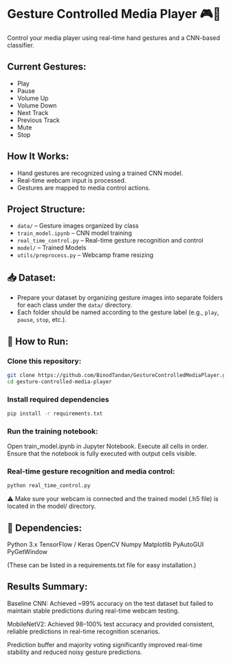 # Gesture Controlled Media Player 🎮🎵

Control your media player using real-time hand gestures and a CNN-based classifier.

## Current Gestures:
- Play
- Pause
- Volume Up
- Volume Down
- Next Track
- Previous Track
- Mute
- Stop

## How It Works:
- Hand gestures are recognized using a trained CNN model.
- Real-time webcam input is processed.
- Gestures are mapped to media control actions.

## Project Structure:
- `data/` – Gesture images organized by class
- `train_model.ipynb` – CNN model training
- `real_time_control.py` – Real-time gesture recognition and control
- `model/` – Trained Models
- `utils/preprocess.py` – Webcamp frame resizing

## 📥 Dataset:
- Prepare your dataset by organizing gesture images into separate folders for each class under the `data/` directory.
- Each folder should be named according to the gesture label (e.g., `play`, `pause`, `stop`, etc.).

## 🧪 How to Run:

### Clone this repository:
```bash
git clone https://github.com/BinodTandan/GestureControlledMediaPlayer.git
cd gesture-controlled-media-player
```

### Install required dependencies
```bash
pip install -r requirements.txt
```

### Run the training notebook:
Open train_model.ipynb in Jupyter Notebook.
Execute all cells in order.
Ensure that the notebook is fully executed with output cells visible.

### Real-time gesture recognition and media control:
```bash
python real_time_control.py
```
⚠️ Make sure your webcam is connected and the trained model (.h5 file) is located in the model/ directory.

## 🧩 Dependencies:

Python 3.x
TensorFlow / Keras
OpenCV
Numpy
Matplotlib
PyAutoGUI
PyGetWindow

(These can be listed in a requirements.txt file for easy installation.)

## Results Summary:
Baseline CNN: Achieved ~99% accuracy on the test dataset but failed to maintain stable predictions during real-time webcam testing.

MobileNetV2: Achieved 98–100% test accuracy and provided consistent, reliable predictions in real-time recognition scenarios.

Prediction buffer and majority voting significantly improved real-time stability and reduced noisy gesture predictions.


